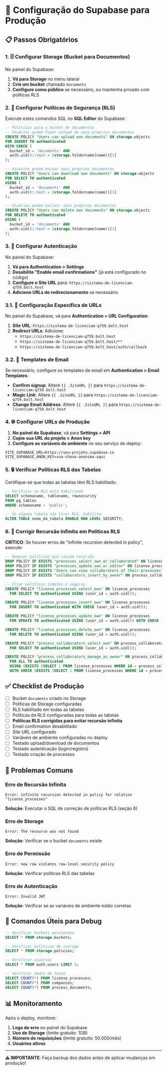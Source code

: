 # 🚀 Configuração do Supabase para Produção

## 📋 Passos Obrigatórios

### 1. 🗄️ Configurar Storage (Bucket para Documentos)

No painel do Supabase:

1. **Vá para Storage** no menu lateral
2. **Crie um bucket** chamado `documents`
3. **Configure como público** se necessário, ou mantenha privado com políticas RLS

### 2. 🔐 Configurar Políticas de Segurança (RLS)

Execute estes comandos SQL no **SQL Editor** do Supabase:

```sql
-- Políticas para o bucket de documentos
-- Usuários podem fazer upload de seus próprios documentos
CREATE POLICY "Users can upload own documents" ON storage.objects
FOR INSERT TO authenticated
WITH CHECK (
  bucket_id = 'documents' AND 
  auth.uid()::text = (storage.foldername(name))[1]
);

-- Usuários podem baixar seus próprios documentos
CREATE POLICY "Users can download own documents" ON storage.objects
FOR SELECT TO authenticated
USING (
  bucket_id = 'documents' AND 
  auth.uid()::text = (storage.foldername(name))[1]
);

-- Usuários podem excluir seus próprios documentos
CREATE POLICY "Users can delete own documents" ON storage.objects
FOR DELETE TO authenticated
USING (
  bucket_id = 'documents' AND 
  auth.uid()::text = (storage.foldername(name))[1]
);
```

### 3. 📧 Configurar Autenticação

No painel do Supabase:

1. **Vá para Authentication > Settings**
2. **Desabilite "Enable email confirmations"** (já está configurado no código)
3. **Configure o Site URL** para: `https://sistema-de-licenciam-q759.bolt.host`
4. **Adicione URLs de redirecionamento** se necessário

### 3.1. 🔧 Configuração Específica de URLs

No painel do Supabase, vá para **Authentication > URL Configuration**:

1. **Site URL**: `https://sistema-de-licenciam-q759.bolt.host`
2. **Redirect URLs**: Adicione:
   - `https://sistema-de-licenciam-q759.bolt.host`
   - `https://sistema-de-licenciam-q759.bolt.host/**`
   - `https://sistema-de-licenciam-q759.bolt.host/auth/callback`

### 3.2. 📧 Templates de Email

Se necessário, configure os templates de email em **Authentication > Email Templates**:
- **Confirm signup**: Altere `{{ .SiteURL }}` para `https://sistema-de-licenciam-q759.bolt.host`
- **Magic Link**: Altere `{{ .SiteURL }}` para `https://sistema-de-licenciam-q759.bolt.host`
- **Change Email Address**: Altere `{{ .SiteURL }}` para `https://sistema-de-licenciam-q759.bolt.host`

### 4. 🌐 Configurar URLs de Produção

1. **No painel do Supabase**, vá para **Settings > API**
2. **Copie sua URL do projeto** e **Anon key**
3. **Configure as variáveis de ambiente** no seu serviço de deploy:

```env
VITE_SUPABASE_URL=https://seu-projeto.supabase.co
VITE_SUPABASE_ANON_KEY=sua-chave-anonima-aqui
```

### 5. 🔒 Verificar Políticas RLS das Tabelas

Certifique-se que todas as tabelas têm RLS habilitado:

```sql
-- Verificar se RLS está habilitado
SELECT schemaname, tablename, rowsecurity 
FROM pg_tables 
WHERE schemaname = 'public';

-- Se alguma tabela não tiver RLS, habilite:
ALTER TABLE nome_da_tabela ENABLE ROW LEVEL SECURITY;
```

### 6. 🚨 Corrigir Recursão Infinita em Políticas RLS

**CRÍTICO**: Se houver erros de "infinite recursion detected in policy", execute:

```sql
-- Remover políticas que causam recursão
DROP POLICY IF EXISTS "processes_select_own_or_collaborated" ON license_processes;
DROP POLICY IF EXISTS "processes_update_own_or_editor" ON license_processes;
DROP POLICY IF EXISTS "Users can view collaborators of their processes" ON process_collaborators;
DROP POLICY IF EXISTS "collaborators_insert_by_owner" ON process_collaborators;

-- Criar políticas simples e seguras
CREATE POLICY "license_processes_select_own" ON license_processes
  FOR SELECT TO authenticated USING (user_id = auth.uid());

CREATE POLICY "license_processes_insert_own" ON license_processes
  FOR INSERT TO authenticated WITH CHECK (user_id = auth.uid());

CREATE POLICY "license_processes_update_own" ON license_processes
  FOR UPDATE TO authenticated USING (user_id = auth.uid()) WITH CHECK (user_id = auth.uid());

CREATE POLICY "license_processes_delete_own" ON license_processes
  FOR DELETE TO authenticated USING (user_id = auth.uid());

CREATE POLICY "process_collaborators_select_own" ON process_collaborators
  FOR SELECT TO authenticated USING (user_id = auth.uid());

CREATE POLICY "process_collaborators_manage_as_owner" ON process_collaborators
  FOR ALL TO authenticated
  USING (EXISTS (SELECT 1 FROM license_processes WHERE id = process_collaborators.process_id AND user_id = auth.uid()))
  WITH CHECK (EXISTS (SELECT 1 FROM license_processes WHERE id = process_collaborators.process_id AND user_id = auth.uid()));
```

## ✅ Checklist de Produção

- [ ] Bucket `documents` criado no Storage
- [ ] Políticas de Storage configuradas
- [ ] RLS habilitado em todas as tabelas
- [ ] Políticas de RLS configuradas para todas as tabelas
- [ ] **Políticas RLS corrigidas para evitar recursão infinita**
- [ ] Email confirmation desabilitado
- [ ] Site URL configurado
- [ ] Variáveis de ambiente configuradas no deploy
- [ ] Testado upload/download de documentos
- [ ] Testado autenticação (login/registro)
- [ ] Testado criação de processos

## 🚨 Problemas Comuns

### Erro de Recursão Infinita
```
Error: infinite recursion detected in policy for relation "license_processes"
```
**Solução**: Executar o SQL de correção de políticas RLS (seção 6)

### Erro de Storage
```
Error: The resource was not found
```
**Solução**: Verificar se o bucket `documents` existe

### Erro de Permissão
```
Error: new row violates row-level security policy
```
**Solução**: Verificar políticas RLS das tabelas

### Erro de Autenticação
```
Error: Invalid JWT
```
**Solução**: Verificar se as variáveis de ambiente estão corretas

## 🔧 Comandos Úteis para Debug

```sql
-- Verificar buckets existentes
SELECT * FROM storage.buckets;

-- Verificar políticas de storage
SELECT * FROM storage.policies;

-- Verificar usuários
SELECT * FROM auth.users LIMIT 5;

-- Verificar dados de teste
SELECT COUNT(*) FROM license_processes;
SELECT COUNT(*) FROM companies;
SELECT COUNT(*) FROM process_documents;
```

## 📊 Monitoramento

Após o deploy, monitore:

1. **Logs de erro** no painel do Supabase
2. **Uso de Storage** (limite gratuito: 1GB)
3. **Número de requisições** (limite gratuito: 50.000/mês)
4. **Usuários ativos**

---

**⚠️ IMPORTANTE**: Faça backup dos dados antes de aplicar mudanças em produção!